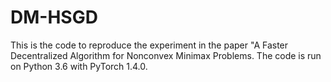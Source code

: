 # DM-HSGD
This is the code to reproduce the experiment in the paper "A Faster Decentralized Algorithm for Nonconvex Minimax Problems. The code is run on Python 3.6 with PyTorch 1.4.0. 
